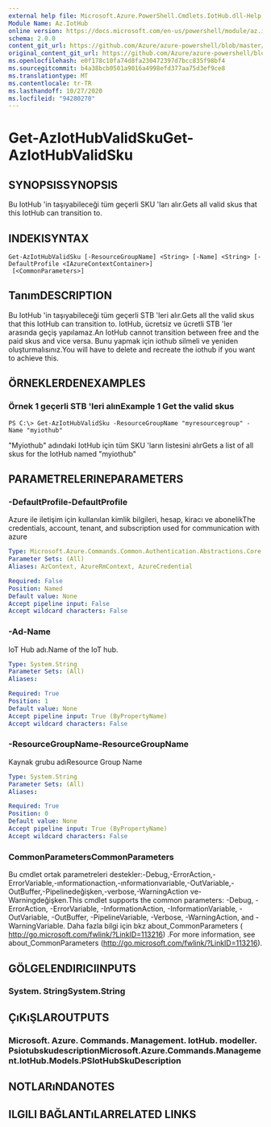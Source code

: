 ```yaml
---
external help file: Microsoft.Azure.PowerShell.Cmdlets.IotHub.dll-Help.xml
Module Name: Az.IotHub
online version: https://docs.microsoft.com/en-us/powershell/module/az.iothub/get-aziothubvalidsku
schema: 2.0.0
content_git_url: https://github.com/Azure/azure-powershell/blob/master/src/IotHub/IotHub/help/Get-AzIotHubValidSku.md
original_content_git_url: https://github.com/Azure/azure-powershell/blob/master/src/IotHub/IotHub/help/Get-AzIotHubValidSku.md
ms.openlocfilehash: e0f178c10fa74d8fa230472397d7bcc835f98bf4
ms.sourcegitcommit: b4a38bcb0501a9016a4998efd377aa75d3ef9ce8
ms.translationtype: MT
ms.contentlocale: tr-TR
ms.lasthandoff: 10/27/2020
ms.locfileid: "94280270"
---
```

# <span data-ttu-id="69b42-101">Get-AzIotHubValidSku</span><span class="sxs-lookup"><span data-stu-id="69b42-101">Get-AzIotHubValidSku</span></span>

## <span data-ttu-id="69b42-102">SYNOPSIS</span><span class="sxs-lookup"><span data-stu-id="69b42-102">SYNOPSIS</span></span>
<span data-ttu-id="69b42-103">Bu IotHub 'in taşıyabileceği tüm geçerli SKU 'ları alır.</span><span class="sxs-lookup"><span data-stu-id="69b42-103">Gets all valid skus that this IotHub can transition to.</span></span>

## <span data-ttu-id="69b42-104">INDEKI</span><span class="sxs-lookup"><span data-stu-id="69b42-104">SYNTAX</span></span>

```
Get-AzIotHubValidSku [-ResourceGroupName] <String> [-Name] <String> [-DefaultProfile <IAzureContextContainer>]
 [<CommonParameters>]
```

## <span data-ttu-id="69b42-105">Tanım</span><span class="sxs-lookup"><span data-stu-id="69b42-105">DESCRIPTION</span></span>
<span data-ttu-id="69b42-106">Bu IotHub 'in taşıyabileceği tüm geçerli STB 'leri alır.</span><span class="sxs-lookup"><span data-stu-id="69b42-106">Gets all the valid skus that this IotHub can transition to.</span></span>
<span data-ttu-id="69b42-107">IotHub, ücretsiz ve ücretli STB 'ler arasında geçiş yapılamaz.</span><span class="sxs-lookup"><span data-stu-id="69b42-107">An IotHub cannot transition between free and the paid skus and vice versa.</span></span> <span data-ttu-id="69b42-108">Bunu yapmak için iothub silmeli ve yeniden oluşturmalısınız.</span><span class="sxs-lookup"><span data-stu-id="69b42-108">You will have to delete and recreate the iothub if you want to achieve this.</span></span>

## <span data-ttu-id="69b42-109">ÖRNEKLERDEN</span><span class="sxs-lookup"><span data-stu-id="69b42-109">EXAMPLES</span></span>

### <span data-ttu-id="69b42-110">Örnek 1 geçerli STB 'leri alın</span><span class="sxs-lookup"><span data-stu-id="69b42-110">Example 1 Get the valid skus</span></span>
```
PS C:\> Get-AzIotHubValidSku -ResourceGroupName "myresourcegroup" -Name "myiothub"
```

<span data-ttu-id="69b42-111">"Myiothub" adındaki IotHub için tüm SKU 'ların listesini alır</span><span class="sxs-lookup"><span data-stu-id="69b42-111">Gets a list of all skus for the IotHub named "myiothub"</span></span>

## <span data-ttu-id="69b42-112">PARAMETRELERINE</span><span class="sxs-lookup"><span data-stu-id="69b42-112">PARAMETERS</span></span>

### <span data-ttu-id="69b42-113">-DefaultProfile</span><span class="sxs-lookup"><span data-stu-id="69b42-113">-DefaultProfile</span></span>
<span data-ttu-id="69b42-114">Azure ile iletişim için kullanılan kimlik bilgileri, hesap, kiracı ve abonelik</span><span class="sxs-lookup"><span data-stu-id="69b42-114">The credentials, account, tenant, and subscription used for communication with azure</span></span>

```yaml
Type: Microsoft.Azure.Commands.Common.Authentication.Abstractions.Core.IAzureContextContainer
Parameter Sets: (All)
Aliases: AzContext, AzureRmContext, AzureCredential

Required: False
Position: Named
Default value: None
Accept pipeline input: False
Accept wildcard characters: False
```

### <span data-ttu-id="69b42-115">-Ad</span><span class="sxs-lookup"><span data-stu-id="69b42-115">-Name</span></span>
<span data-ttu-id="69b42-116">IoT Hub adı.</span><span class="sxs-lookup"><span data-stu-id="69b42-116">Name of the IoT hub.</span></span> 

```yaml
Type: System.String
Parameter Sets: (All)
Aliases:

Required: True
Position: 1
Default value: None
Accept pipeline input: True (ByPropertyName)
Accept wildcard characters: False
```

### <span data-ttu-id="69b42-117">-ResourceGroupName</span><span class="sxs-lookup"><span data-stu-id="69b42-117">-ResourceGroupName</span></span>
<span data-ttu-id="69b42-118">Kaynak grubu adı</span><span class="sxs-lookup"><span data-stu-id="69b42-118">Resource Group Name</span></span>

```yaml
Type: System.String
Parameter Sets: (All)
Aliases:

Required: True
Position: 0
Default value: None
Accept pipeline input: True (ByPropertyName)
Accept wildcard characters: False
```

### <span data-ttu-id="69b42-119">CommonParameters</span><span class="sxs-lookup"><span data-stu-id="69b42-119">CommonParameters</span></span>
<span data-ttu-id="69b42-120">Bu cmdlet ortak parametreleri destekler:-Debug,-ErrorAction,-ErrorVariable,-ınformationaction,-ınformationvariable,-OutVariable,-OutBuffer,-Pipelinedeğişken,-verbose,-WarningAction ve-Warningdeğişken.</span><span class="sxs-lookup"><span data-stu-id="69b42-120">This cmdlet supports the common parameters: -Debug, -ErrorAction, -ErrorVariable, -InformationAction, -InformationVariable, -OutVariable, -OutBuffer, -PipelineVariable, -Verbose, -WarningAction, and -WarningVariable.</span></span> <span data-ttu-id="69b42-121">Daha fazla bilgi için bkz about_CommonParameters ( http://go.microsoft.com/fwlink/?LinkID=113216) .</span><span class="sxs-lookup"><span data-stu-id="69b42-121">For more information, see about_CommonParameters (http://go.microsoft.com/fwlink/?LinkID=113216).</span></span>

## <span data-ttu-id="69b42-122">GÖLGELENDIRICI</span><span class="sxs-lookup"><span data-stu-id="69b42-122">INPUTS</span></span>

### <span data-ttu-id="69b42-123">System. String</span><span class="sxs-lookup"><span data-stu-id="69b42-123">System.String</span></span>

## <span data-ttu-id="69b42-124">ÇıKıŞLAR</span><span class="sxs-lookup"><span data-stu-id="69b42-124">OUTPUTS</span></span>

### <span data-ttu-id="69b42-125">Microsoft. Azure. Commands. Management. IotHub. modeller. Psiotubskudescription</span><span class="sxs-lookup"><span data-stu-id="69b42-125">Microsoft.Azure.Commands.Management.IotHub.Models.PSIotHubSkuDescription</span></span>

## <span data-ttu-id="69b42-126">NOTLARıNDA</span><span class="sxs-lookup"><span data-stu-id="69b42-126">NOTES</span></span>

## <span data-ttu-id="69b42-127">ILGILI BAĞLANTıLAR</span><span class="sxs-lookup"><span data-stu-id="69b42-127">RELATED LINKS</span></span>
